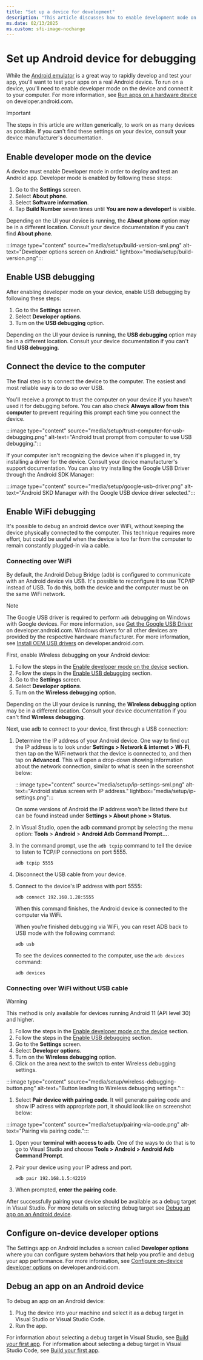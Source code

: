 ```yaml
---
title: "Set up a device for development"
description: "This article discusses how to enable development mode on an Android device so that you can deploy and debug a .NET MAUI application."
ms.date: 02/13/2025
ms.custom: sfi-image-nochange
---
```


# Set up Android device for debugging

While the [Android emulator](../emulator/debug-on-emulator.md) is a great way to rapidly develop and test your app, you'll want to test your apps on a real Android device. To run on a device, you'll need to enable developer mode on the device and connect it to your computer. For more information, see [Run apps on a hardware device](https://developer.android.com/studio/run/device) on developer.android.com.

> [!IMPORTANT]
> The steps in this article are written generically, to work on as many devices as possible. If you can't find these settings on your device, consult your device manufacturer's documentation.

## Enable developer mode on the device

A device must enable Developer mode in order to deploy and test an Android app. Developer mode is enabled by following these steps:

01. Go to the **Settings** screen.
01. Select **About phone**.
01. Select **Software information**.
01. Tap **Build Number** seven times until **You are now a developer!** is visible.

Depending on the UI your device is running, the **About phone** option may be in a different location. Consult your device documentation if you can't find **About phone**.

:::image type="content" source="media/setup/build-version-sml.png" alt-text="Developer options screen on Android." lightbox="media/setup/build-version.png":::

## Enable USB debugging

After enabling developer mode on your device, enable USB debugging by following these steps:

01. Go to the **Settings** screen.
01. Select **Developer options**.
01. Turn on the **USB debugging** option.

Depending on the UI your device is running, the **USB debugging** option may be in a different location. Consult your device documentation if you can't find **USB debugging**.

## Connect the device to the computer

The final step is to connect the device to the computer. The easiest and most reliable way is to do so over USB.

You'll receive a prompt to trust the computer on your device if you haven't used it for debugging before. You can also check **Always allow from this computer** to prevent requiring this prompt each time you connect the device.

:::image type="content" source="media/setup/trust-computer-for-usb-debugging.png" alt-text="Android trust prompt from computer to use USB debugging.":::

If your computer isn't recognizing the device when it's plugged in, try installing a driver for the device. Consult your device manufacturer's support documentation. You can also try installing the Google USB Driver through the Android SDK Manager:

:::image type="content" source="media/setup/google-usb-driver.png" alt-text="Android SKD Manager with the Google USB device driver selected.":::

## Enable WiFi debugging

It's possible to debug an android device over WiFi, without keeping the device physically connected to the computer. This technique requires more effort, but could be useful when the device is too far from the computer to remain constantly plugged-in via a cable.

### Connecting over WiFi

By default, the Android Debug Bridge (adb) is configured to communicate with an Android device via USB. It's possible to reconfigure it to use TCP/IP instead of USB. To do this, both the device and the computer must be on the same WiFi network.

> [!NOTE]
> The Google USB driver is required to perform `adb` debugging on Windows with Google devices. For more information, see [Get the Google USB Driver](https://developer.android.com/studio/run/win-usb) on developer.android.com. Windows drivers for all other devices are provided by the respective hardware manufacturer. For more information, see [Install OEM USB drivers](https://developer.android.com/studio/run/oem-usb) on developer.android.com.

First, enable Wireless debugging on your Android device:

01. Follow the steps in the [Enable developer mode on the device](#enable-developer-mode-on-the-device) section.
01. Follow the steps in the [Enable USB debugging](#enable-usb-debugging) section.
01. Go to the **Settings** screen.
01. Select **Developer options**.
01. Turn on the **Wireless debugging** option.

Depending on the UI your device is running, the **Wireless debugging** option may be in a different location. Consult your device documentation if you can't find **Wireless debugging**.

Next, use adb to connect to your device, first through a USB connection:

01. Determine the IP address of your Android device. One way to find out the IP address is to look under **Settings > Network & internet > Wi-Fi**, then tap on the WiFi network that the device is connected to, and then tap on **Advanced**. This will open a drop-down showing information about the network connection, similar to what is seen in the screenshot below:

    :::image type="content" source="media/setup/ip-settings-sml.png" alt-text="Android status screen with IP address." lightbox="media/setup/ip-settings.png":::

    On some versions of Android the IP address won't be listed there but can be found instead under **Settings > About phone > Status**.

01. In Visual Studio, open the adb command prompt by selecting the menu option: **Tools** > **Android** > **Android Adb Command Prompt...**.

01. In the command prompt, use the `adb tcpip` command to tell the device to listen to TCP/IP connections on port 5555.

    ```command
    adb tcpip 5555
    ```

01. Disconnect the USB cable from your device.

01. Connect to the device's IP address with port 5555:

    ```command
    adb connect 192.168.1.28:5555
    ```

    When this command finishes, the Android device is connected to the computer via WiFi.

    When you're finished debugging via WiFi, you can reset ADB back to USB mode with the following command:

    ```command
    adb usb
    ```

    To see the devices connected to the computer, use the `adb devices` command:

    ```command
    adb devices
    ```

### Connecting over WiFi without USB cable

> [!WARNING]
> This method is only available for devices running Android 11 (API level 30) and higher.

01. Follow the steps in the [Enable developer mode on the device](#enable-developer-mode-on-the-device) section.
01. Follow the steps in the [Enable USB debugging](#enable-usb-debugging) section.
01. Go to the **Settings** screen.
01. Select **Developer options**.
01. Turn on the **Wireless debugging** option.
01. Click on the area next to the switch to enter Wireless debugging settings.
   
:::image type="content" source="media/setup/wireless-debugging-button.png" alt-text="Button leading to Wireless debugging settings.":::

01. Select **Pair device with pairing code**. It will generate pairing code and show IP adress with appropriate port, it should look like on screenshot below:
   
:::image type="content" source="media/setup/pairing-via-code.png" alt-text="Pairing via pairing code.":::

01. Open your **terminal with access to adb**. One of the ways to do that is to go to Visual Studio and choose **Tools > Android > Android Adb Command Prompt**.
01. Pair your device using your IP adress and port.

    ```command
    adb pair 192.168.1.5:42219
    ```

01. When prompted, **enter the pairing code**.
   
After successfully pairing your device should be available as a debug target in Visual Studio. For more details on selecting debug target see [Debug an app on an Android device](#debug-an-app-on-an-android-device).

## Configure on-device developer options

The Settings app on Android includes a screen called **Developer options** where you can configure system behaviors that help you profile and debug your app performance. For more information, see [Configure on-device developer options](https://developer.android.com/studio/debug/dev-options) on developer.android.com.

## Debug an app on an Android device

To debug an app on an Android device:

1. Plug the device into your machine and select it as a debug target in Visual Studio or Visual Studio Code.
1. Run the app.

For information about selecting a debug target in Visual Studio, see [Build your first app](~/get-started/first-app.md?pivots=devices-android&tabs=vswin). For information about selecting a debug target in Visual Studio Code, see [Build your first app](~/get-started/first-app.md?pivots=devices-android&tabs=visual-studio-code).
